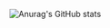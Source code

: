 <!--### Hi there 👋-->

![Anurag's GitHub stats](https://github-readme-stats.vercel.app/api?username=skywoodsz&show_icons=true&theme=radical)


<!--
**skywoodsz/skywoodsz** is a ✨ _special_ ✨ repository because its `README.md` (this file) appears on your GitHub profile.

Here are some ideas to get you started:

- 🔭 I’m currently working on ...
- 🌱 I’m currently learning ...
- 👯 I’m looking to collaborate on ...
- 🤔 I’m looking for help with ...
- 💬 Ask me about ...
- 📫 How to reach me: ...
- 😄 Pronouns: ...
- ⚡ Fun fact: ...
-->

